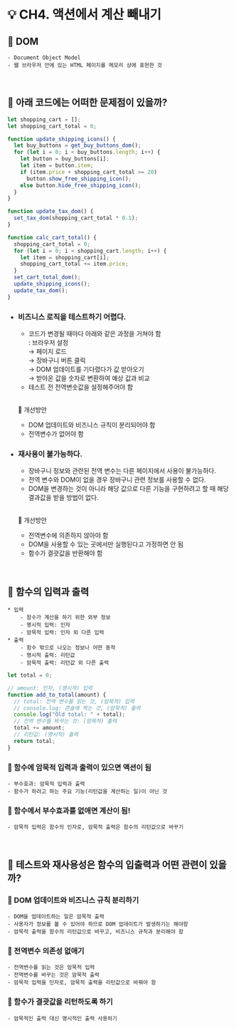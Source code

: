 # 💡 CH4. 액션에서 계산 빼내기

## 🤖 DOM

    - Document Object Model
    - 웹 브라우저 안에 있는 HTML 페이지를 메모리 상에 표현한 것

<br/>

## 🧐 아래 코드에는 어떠한 문제점이 있을까?

```js
let shopping_cart = [];
let shopping_cart_total = 0;

function update_shipping_icons() {
  let buy_buttons = get_buy_buttons_dom();
  for (let i = 0; i < buy_buttons.length; i++) {
    let button = buy_buttons[i];
    let item = button.item;
    if (item.price + shopping_cart_total >= 20)
      button.show_free_shipping_icon();
    else button.hide_free_shipping_icon();
  }
}

function update_tax_dom() {
  set_tax_dom(shopping_cart_total * 0.1);
}

function calc_cart_total() {
  shopping_cart_total = 0;
  for (let i = 0; i < shopping_cart.length; i++) {
    let item = shopping_cart[i];
    shopping_cart_total += item.price;
  }
  set_cart_total_dom();
  update_shipping_icons();
  update_tax_dom();
}
```

- ### 비즈니스 로직을 테스트하기 어렵다.

  - 코드가 변경될 때마다 아래와 같은 과정을 거쳐야 함
    <br/>: 브라우저 설정 <br/>→ 페이지 로드 <br/>→ 장바구니 버튼 클릭 <br/>→ DOM 업데이트를 기다렸다가 값 받아오기 <br/>→ 받아온 값을 숫자로 변환하여 예상 값과 비교
  - 테스트 전 전역변숫값을 설정해주어야 함

  <br/> 🌟 개선방안

  - DOM 업데이트와 비즈니스 규칙이 분리되어야 함
  - 전역변수가 없어야 함

- ### 재사용이 불가능하다.

  - 장바구니 정보와 관련된 전역 변수는 다른 페이지에서 사용이 불가능하다.
  - 전역 변수와 DOM이 없을 경우 장바구니 관련 정보를 사용할 수 없다.
  - DOM을 변경하는 것이 아니라 해당 값으로 다른 기능을 구현하려고 할 때 해당 결과값을 받을 방법이 없다.

  <br/> 🌟 개선방안

  - 전역변수에 의존하지 않아야 함
  - DOM을 사용할 수 있는 곳에서만 실행된다고 가정하면 안 됨
  - 함수가 결괏값을 반환해야 함

<br/>

## 🧐 함수의 입력과 출력

    * 입력
        - 함수가 계산을 하기 위한 외부 정보
        - 명시적 입력: 인자
        - 암묵적 입력: 인자 외 다른 입력
    * 출력
        - 함수 밖으로 나오는 정보나 어떤 동작
        - 명시적 출력: 리턴값
        - 암묵적 출력: 리턴값 외 다른 출력

```js
let total = 0;

// amount: 인자, (명시적) 입력
function add_to_total(amount) {
  // total: 전역 변수를 읽는 것, (암묵적) 입력
  // console.log: 콘솔에 찍는 것, (암묵적) 출력
  console.log("Old total: " + total);
  // 전역 변수를 바꾸는 것: (암묵적) 출력
  total += amount;
  // 리턴값: (명시적) 출력
  return total;
}
```

### 🤨 함수에 암묵적 입력과 출력이 있으면 액션이 됨

    - 부수효과: 암묵적 입력과 출력
    - 함수가 하려고 하는 주요 기능(리턴값을 계산하는 일)이 아닌 것

### 🌟 함수에서 부수효과를 없애면 계산이 됨!

    - 암묵적 입력은 함수의 인자로, 암묵적 출력은 함수의 리턴값으로 바꾸기

<br/>

## 🧐 테스트와 재사용성은 함수의 입출력과 어떤 관련이 있을까?

### 🌟 DOM 업데이트와 비즈니스 규칙 분리하기

    - DOM을 업데이트하는 일은 암묵적 출력
    - 사용자가 정보를 볼 수 있어야 하므로 DOM 업데이트가 발생하기는 해야함
    - 암묵적 출력을 함수의 리턴값으로 바꾸고, 비즈니스 규칙과 분리해야 함

### 🌟 전역변수 의존성 없애기

    - 전역변수를 읽는 것은 암묵적 입력
    - 전역변수를 바꾸는 것은 암묵적 출력
    - 암묵적 입력을 인자로, 암묵적 출력을 리턴값으로 바꿔야 함

### 🌟 함수가 결괏값을 리턴하도록 하기

    - 암묵적인 출력 대신 명시적인 출력 사용하기
